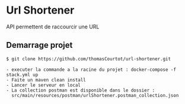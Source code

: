 # Url Shortener

API permettent de raccourcir une URL

## Demarrage projet

```sh
$ git clone https://github.com/thomasCourtot/url-shortener.git
```

    - executer la commande a la racine du projet : docker-compose -f stack.yml up
    - Faite un maven clean install
    - Lancer le serveur en local
    - La collection postman est disponible dans le dossier : 
      src/main/resources/postman/urlShortener.postman_collection.json 
